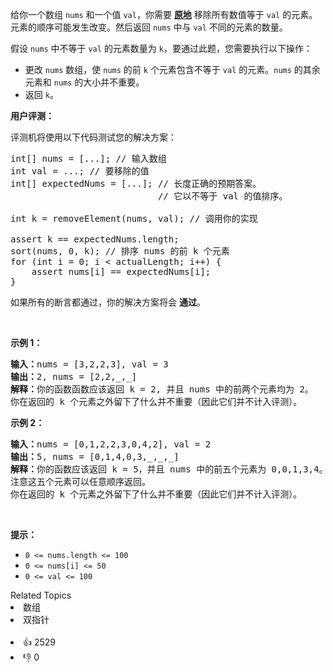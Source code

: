 <p>给你一个数组 <code>nums</code><em>&nbsp;</em>和一个值 <code>val</code>，你需要 <strong><a href="https://baike.baidu.com/item/%E5%8E%9F%E5%9C%B0%E7%AE%97%E6%B3%95" target="_blank">原地</a></strong> 移除所有数值等于&nbsp;<code>val</code><em>&nbsp;</em>的元素。元素的顺序可能发生改变。然后返回&nbsp;<code>nums</code>&nbsp;中与&nbsp;<code>val</code>&nbsp;不同的元素的数量。</p>

<p>假设 <code>nums</code> 中不等于 <code>val</code> 的元素数量为 <code>k</code>，要通过此题，您需要执行以下操作：</p>

<ul> 
 <li>更改 <code>nums</code> 数组，使 <code>nums</code> 的前 <code>k</code> 个元素包含不等于 <code>val</code> 的元素。<code>nums</code> 的其余元素和 <code>nums</code> 的大小并不重要。</li> 
 <li>返回 <code>k</code>。</li> 
</ul>

<p><strong>用户评测：</strong></p>

<p>评测机将使用以下代码测试您的解决方案：</p>

<pre>
int[] nums = [...]; // 输入数组
int val = ...; // 要移除的值
int[] expectedNums = [...]; // 长度正确的预期答案。
                            // 它以不等于 val 的值排序。

int k = removeElement(nums, val); // 调用你的实现

assert k == expectedNums.length;
sort(nums, 0, k); // 排序 nums 的前 k 个元素
for (int i = 0; i &lt; actualLength; i++) {
    assert nums[i] == expectedNums[i];
}</pre>

<p>如果所有的断言都通过，你的解决方案将会 <strong>通过</strong>。</p>

<p>&nbsp;</p>

<p><strong>示例 1：</strong></p>

<pre>
<strong>输入：</strong>nums = [3,2,2,3], val = 3
<strong>输出：</strong>2, nums = [2,2,_,_]
<strong>解释：</strong>你的函数函数应该返回 k = 2, 并且 nums<em> </em>中的前两个元素均为 2。
你在返回的 k 个元素之外留下了什么并不重要（因此它们并不计入评测）。</pre>

<p><strong>示例 2：</strong></p>

<pre>
<strong>输入：</strong>nums = [0,1,2,2,3,0,4,2], val = 2
<strong>输出：</strong>5, nums = [0,1,4,0,3,_,_,_]
<strong>解释：</strong>你的函数应该返回 k = 5，并且 nums 中的前五个元素为 0,0,1,3,4。
注意这五个元素可以任意顺序返回。
你在返回的 k 个元素之外留下了什么并不重要（因此它们并不计入评测）。
</pre>

<p>&nbsp;</p>

<p><strong>提示：</strong></p>

<ul> 
 <li><code>0 &lt;= nums.length &lt;= 100</code></li> 
 <li><code>0 &lt;= nums[i] &lt;= 50</code></li> 
 <li><code>0 &lt;= val &lt;= 100</code></li> 
</ul>

<div><div>Related Topics</div><div><li>数组</li><li>双指针</li></div></div><br><div><li>👍 2529</li><li>👎 0</li></div>